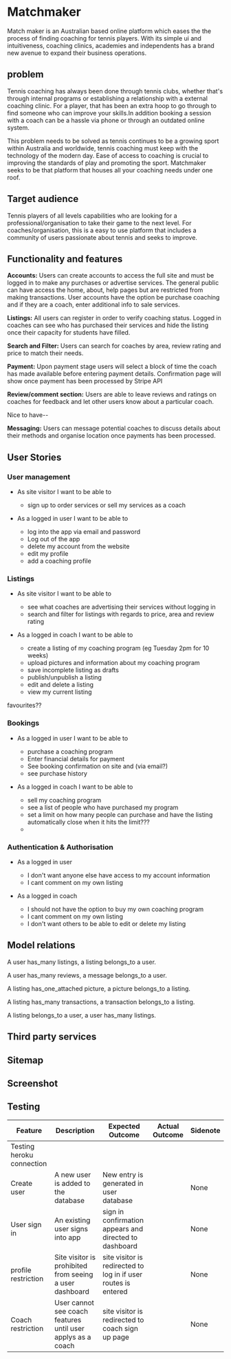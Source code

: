 # Matchmaker

Match maker is an Australian based online platform which eases the the process of finding coaching for tennis players. With its simple ui and intuitiveness, coaching clinics, academies and independents has a brand new avenue to expand their business operations.

## problem

Tennis coaching has always been done through tennis clubs, whether that's through internal programs or establishing a relationship with a external coaching clinic. For a player, that has been an extra hoop to go through to find someone who can improve your skills.In addition booking a session with a coach can be a hassle via phone or through an outdated online system.  

This problem needs to be solved as tennis continues to be a growing sport within Australia and worldwide, tennis coaching must keep with the technology of the modern day. Ease of access to coaching is crucial to improving the standards of play and promoting the sport. Matchmaker seeks to be that platform that houses all your coaching needs under one roof.

## Target audience

Tennis players of all levels capabilities who are looking for a professional/organisation to take their game to the next level. For coaches/organisation, this is a easy to use platform that includes a community of users passionate about tennis and seeks to improve.

## Functionality and features

**Accounts:** Users can create accounts to access the full site and must be logged in to make any purchases or advertise services. The general public can have access the home, about, help pages but are restricted from making transactions. User accounts have the option be purchase coaching and if they are a coach, enter additional info to sale services.

**Listings:** All users can register in order to verify coaching status. Logged in coaches can see who has purchased their services and hide the listing once their capacity for students have filled.


**Search and Filter:** Users can search for coaches by area, review rating and price to match their needs.

**Payment:** Upon payment stage users will select a block of time the coach has made available before entering payment details. Confirmation page will show once payment has been processed by Stripe API

**Review/comment section:** Users are able to leave reviews and ratings on coaches for feedback and let other users know about a particular coach.

Nice to have--

**Messaging:** Users can message potential coaches to discuss details about their methods and organise location once payments has been processed.

## User Stories

### User management

- As site visitor I want to be able to
  - sign up to order services or sell my services as a coach

- As a logged in user I want to be able to 
  - log into the app via email and password
  - Log out of the app
  - delete my account from the website
  - edit my profile 
  - add a coaching profile

### Listings
- As site visitor I want to be able to
  - see what coaches are advertising their services without logging in
  - search and filter for listings with regards to price, area and review rating
  
- As a logged in coach I want to be able to
  - create a listing of my coaching program (eg Tuesday 2pm for 10 weeks)
  - upload pictures and information about my coaching program
  - save incomplete listing as drafts
  - publish/unpublish a listing
  - edit and delete a listing
  - view my current listing

favourites??

### Bookings

- As a logged in user I want to be able to
  - purchase a coaching program
  - Enter financial details for payment
  - See booking confirmation on site and (via email?)
  - see purchase history

- As a logged in coach I want to be able to
  - sell my coaching program
  - see a list of people who have purchased my program
  - set a limit on how many people can purchase and have the listing automatically close when it hits the limit???
  - 


### Authentication & Authorisation

- As a logged in user 
  - I don't want anyone else have access to my account information
  - I cant comment on my own listing

- As a logged in coach 
  - I should not have the option to buy my own coaching program
  - I cant comment on my own listing
  - I don't want others to be able to edit or delete my listing


## Model relations

A user has_many listings, a listing belongs_to a user.

A user has_many reviews, a message belongs_to a user.

A listing has_one_attached picture, a picture belongs_to a listing.

A listing has_many transactions, a transaction belongs_to a listing.

A listing belongs_to a user, a user has_many listings.

## Third party services


## Sitemap

## Screenshot

## Testing

| Feature | Description | Expected Outcome | Actual Outcome | Sidenote |
| ------ | ------ | ------- | ------- | ------ |
| Testing heroku connection |
| Create user | A new user is added to the database | New entry is generated in user database|  | None 
| User sign in  | An existing user signs into app | sign in confirmation appears and directed to dashboard|  | None 
| profile restriction | Site visitor is prohibited from seeing a user dashboard | site visitor is redirected to log in if user routes is entered|  | None 
| Coach restriction | User cannot see coach features until user applys as a coach | site visitor is redirected to coach sign up page|  | None 